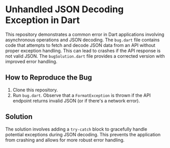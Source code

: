 # Unhandled JSON Decoding Exception in Dart

This repository demonstrates a common error in Dart applications involving asynchronous operations and JSON decoding.  The `bug.dart` file contains code that attempts to fetch and decode JSON data from an API without proper exception handling.  This can lead to crashes if the API response is not valid JSON. The `bugSolution.dart` file provides a corrected version with improved error handling.

## How to Reproduce the Bug

1.  Clone this repository.
2.  Run `bug.dart`.  Observe that a `FormatException` is thrown if the API endpoint returns invalid JSON (or if there's a network error).

## Solution

The solution involves adding a `try-catch` block to gracefully handle potential exceptions during JSON decoding.  This prevents the application from crashing and allows for more robust error handling.